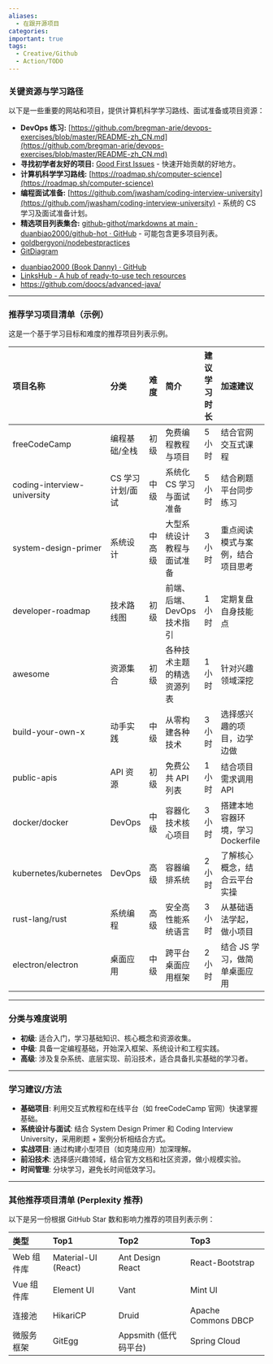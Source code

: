 ```yaml
---
aliases:
  - 在跟开源项目
categories: 
important: true
tags:
  - Creative/Github
  - Action/TODO
---
```


### 关键资源与学习路径

以下是一些重要的网站和项目，提供计算机科学学习路线、面试准备或项目资源：

*   **DevOps 练习:** [https://github.com/bregman-arie/devops-exercises/blob/master/README-zh_CN.md](https://github.com/bregman-arie/devops-exercises/blob/master/README-zh_CN.md)
*   **寻找初学者友好的项目:** [Good First Issues](https://goodfirstissues.com/) - 快速开始贡献的好地方。
*   **计算机科学学习路线:** [https://roadmap.sh/computer-science](https://roadmap.sh/computer-science)
*   **编程面试准备:** [https://github.com/jwasham/coding-interview-university](https://github.com/jwasham/coding-interview-university) - 系统的 CS 学习及面试准备计划。
*   **精选项目列表集合:** [github-githot/markdowns at main · duanbiao2000/github-hot · GitHub](https://github.com/duanbiao2000/github-hot/tree/main/markdowns) - 可能包含更多项目列表。
* [goldbergyoni/nodebestpractices ](https://deepwiki.com/goldbergyoni/nodebestpractices)
* [GitDiagram](https://gitdiagram.com/)
- [duanbiao2000 (Book Danny) · GitHub](https://github.com/duanbiao2000)
- [LinksHub - A hub of ready-to-use tech resources](https://www.linkshub.dev/)
- https://github.com/doocs/advanced-java/



---

### 推荐学习项目清单（示例）

这是一个基于学习目标和难度的推荐项目列表示例。

| 项目名称                        | 分类         | 难度  | 简介                | 建议学习时长 | 加速建议                   |
| :-------------------------- | :--------- | :-- | :---------------- | :----- | :--------------------- |
| freeCodeCamp                | 编程基础/全栈    | 初级  | 免费编程教程与项目         | 5小时    | 结合官网交互式课程              |
| coding-interview-university | CS 学习计划/面试 | 中级  | 系统化 CS 学习与面试准备    | 5小时    | 结合刷题平台同步练习             |
| system-design-primer        | 系统设计       | 中高级 | 大型系统设计教程与面试准备     | 3小时    | 重点阅读模式与案例，结合项目思考       |
| developer-roadmap           | 技术路线图      | 初级  | 前端、后端、DevOps 技术指引 | 1小时    | 定期复盘自身技能点              |
| awesome                     | 资源集合       | 初级  | 各种技术主题的精选资源列表     | 1小时    | 针对兴趣领域深挖               |
| build-your-own-x            | 动手实践       | 中级  | 从零构建各种技术          | 3小时    | 选择感兴趣的项目，边学边做          |
| public-apis                 | API 资源     | 初级  | 免费公共 API 列表       | 1小时    | 结合项目需求调用 API           |
| docker/docker               | DevOps     | 中级  | 容器化技术核心项目         | 3小时    | 搭建本地容器环境，学习 Dockerfile |
| kubernetes/kubernetes       | DevOps     | 高级  | 容器编排系统            | 2小时    | 了解核心概念，结合云平台实操         |
| rust-lang/rust              | 系统编程       | 高级  | 安全高性能系统语言         | 3小时    | 从基础语法学起，做小项目           |
| electron/electron           | 桌面应用       | 中级  | 跨平台桌面应用框架         | 2小时    | 结合 JS 学习，做简单桌面应用       |

---

### 分类与难度说明

*   **初级**: 适合入门，学习基础知识、核心概念和资源收集。
*   **中级**: 具备一定编程基础，开始深入框架、系统设计和工程实践。
*   **高级**: 涉及复杂系统、底层实现、前沿技术，适合具备扎实基础的学习者。

---

### 学习建议/方法

*   **基础项目**: 利用交互式教程和在线平台（如 freeCodeCamp 官网）快速掌握基础。
*   **系统设计与面试**: 结合 System Design Primer 和 Coding Interview University，采用刷题 + 案例分析相结合方式。
*   **实战项目**: 通过构建小型项目（如克隆应用）加深理解。
*   **前沿技术**: 选择感兴趣领域，结合官方文档和社区资源，做小规模实验。
*   **时间管理**: 分块学习，避免长时间低效学习。

---

### 其他推荐项目清单 (Perplexity 推荐)

以下是另一份根据 GitHub Star 数和影响力推荐的项目列表示例：

| 类型       | Top1               | Top2               | Top3             |
| :--------- | :----------------- | :----------------- | :--------------- |
| Web 组件库 | Material-UI (React)| Ant Design React   | React-Bootstrap  |
| Vue 组件库 | Element UI         | Vant               | Mint UI          |
| 连接池     | HikariCP           | Druid              | Apache Commons DBCP |
| 微服务框架 | GitEgg             | Appsmith (低代码平台)| Spring Cloud     |
